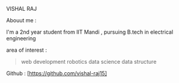 VISHAL RAJ

Abouut me :

I'm a 2nd year student from IIT Mandi , pursuing B.tech in electrical engineering

area of interest :

> web development
> robotics
> data science
>data structure

Github : [https://github.com/vishal-raj15]
